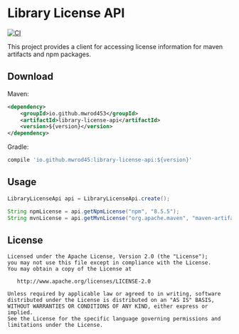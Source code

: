 # Library License API

[![CI](https://github.com/mwrod453/library-license-api/actions/workflows/maven.yml/badge.svg?branch=main)](https://github.com/mwrod453/library-license-api/actions/workflows/maven.yml)

This project provides a client for accessing license information for maven artifacts and npm packages.

Download
---
Maven:

```xml
<dependency>
    <groupId>io.github.mwrod453</groupId>
    <artifactId>library-license-api</artifactId>
    <version>${version}</version>
</dependency>
```

Gradle:

```groovy
compile 'io.github.mwrod45:library-license-api:${version}'
```

Usage
---
```java
LibraryLicenseApi api = LibraryLicenseApi.create();

String npmLicense = api.getNpmLicense("npm", "8.5.5");
String mvnLicense = api.getMvnLicense("org.apache.maven", "maven-artifact", "3.8.5");
```

License
---
```
Licensed under the Apache License, Version 2.0 (the "License");
you may not use this file except in compliance with the License.
You may obtain a copy of the License at

   http://www.apache.org/licenses/LICENSE-2.0

Unless required by applicable law or agreed to in writing, software
distributed under the License is distributed on an "AS IS" BASIS,
WITHOUT WARRANTIES OR CONDITIONS OF ANY KIND, either express or implied.
See the License for the specific language governing permissions and
limitations under the License.
```
